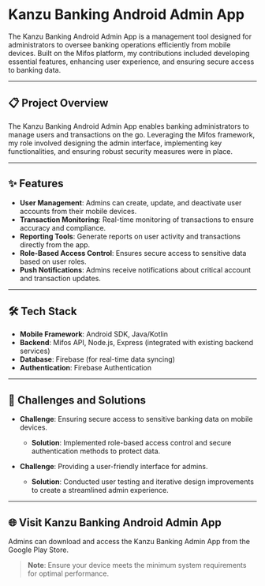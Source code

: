# Kanzu Banking Android Admin App

The Kanzu Banking Android Admin App is a management tool designed for administrators to oversee banking operations efficiently from mobile devices. Built on the Mifos platform, my contributions included developing essential features, enhancing user experience, and ensuring secure access to banking data.

---

## 📋 Project Overview

The Kanzu Banking Android Admin App enables banking administrators to manage users and transactions on the go. Leveraging the Mifos framework, my role involved designing the admin interface, implementing key functionalities, and ensuring robust security measures were in place.

---

## ✨ Features

- **User Management**: Admins can create, update, and deactivate user accounts from their mobile devices.
- **Transaction Monitoring**: Real-time monitoring of transactions to ensure accuracy and compliance.
- **Reporting Tools**: Generate reports on user activity and transactions directly from the app.
- **Role-Based Access Control**: Ensures secure access to sensitive data based on user roles.
- **Push Notifications**: Admins receive notifications about critical account and transaction updates.

---

## 🛠️ Tech Stack

- **Mobile Framework**: Android SDK, Java/Kotlin
- **Backend**: Mifos API, Node.js, Express (integrated with existing backend services)
- **Database**: Firebase (for real-time data syncing)
- **Authentication**: Firebase Authentication

---

## 🚧 Challenges and Solutions

- **Challenge**: Ensuring secure access to sensitive banking data on mobile devices.
  - **Solution**: Implemented role-based access control and secure authentication methods to protect data.

- **Challenge**: Providing a user-friendly interface for admins.
  - **Solution**: Conducted user testing and iterative design improvements to create a streamlined admin experience.

---

## 🌐 Visit Kanzu Banking Android Admin App

Admins can download and access the Kanzu Banking Admin App from the Google Play Store.

> **Note**: Ensure your device meets the minimum system requirements for optimal performance.

